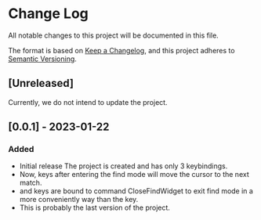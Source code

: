 # Change Log

All notable changes to this project will be documented in this file.

The format is based on [Keep a Changelog](https://keepachangelog.com/en/1.0.0/), and this project adheres to [Semantic Versioning](https://semver.org/spec/v2.0.0.html).

## [Unreleased]

Currently, we do not intend to update the project.

## [0.0.1] - 2023-01-22

### Added

- Initial release
  The project is created and has only 3 keybindings.
- Now, <Ctrl-f> keys after entering the find mode will move
  the cursor to the next match.
- <left> and <right> keys are bound to command CloseFindWidget to
  exit find mode in a  more conveniently way than the <escape> key.
- This is probably the last version of the project.
